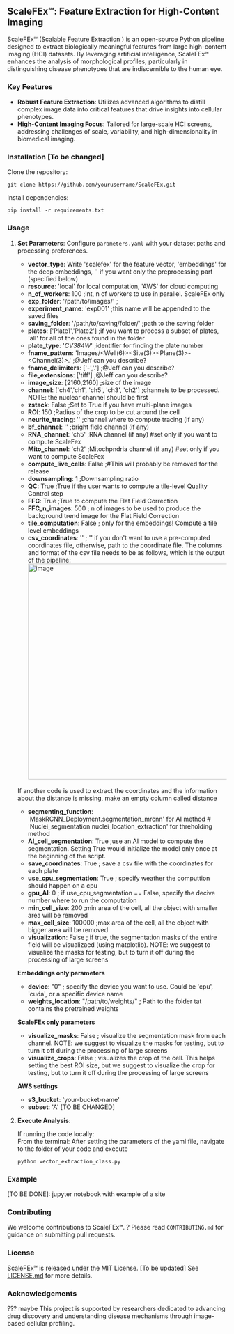 ## ScaleFEx℠: Feature Extraction for High-Content Imaging

ScaleFEx℠ (Scalable Feature Extraction ) is an open-source Python pipeline designed to extract biologically meaningful features from large high-content imaging (HCI) datasets. By leveraging artificial intelligence, ScaleFEx℠ enhances the analysis of morphological profiles, particularly in distinguishing disease phenotypes that are indiscernible to the human eye.

### Key Features
- **Robust Feature Extraction**: Utilizes advanced algorithms to distill complex image data into critical features that drive insights into cellular phenotypes.
- **High-Content Imaging Focus**: Tailored for large-scale HCI screens, addressing challenges of scale, variability, and high-dimensionality in biomedical imaging.

### Installation [To be changed]

Clone the repository:
```
git clone https://github.com/yourusername/ScaleFEx.git
```

Install dependencies:
```
pip install -r requirements.txt
```

### Usage

1. **Set Parameters**: Configure `parameters.yaml` with your dataset paths and processing preferences.
    - **vector_type**: Write 'scalefex' for the feature vector, 'embeddings' for the deep embeddings, '' if you want only the preprocessing part (specified below)
    - **resource**: 'local' for local computation, 'AWS' for cloud computing
    - **n_of_workers**: 100 ;int, n of workers to use in parallel. ScaleFEx only
    - **exp_folder**: '/path/to/images/' ;
    - **experiment_name**: 'exp001' ;this name will be appended to the saved files
    - **saving_folder**: '/path/to/saving/folder/' ;path to the saving folder
    - **plates**: ['Plate1','Plate2'] ;if you want to process a subset of plates, 'all' for all of the ones found in the folder
    - **plate_type**: '_CV384W_' ;identifier for finding the plate number
    - **fname_pattern**: 'Images/<Well(6)><Site(3)><Plane(3)>-<Channel(3)>.<ext>' ;@Jeff can you describe?
    - **fname_delimiters**: ['-','.'] ;@Jeff can you describe?
    - **file_extensions**: ['tiff'] ;@Jeff can you describe?
    - **image_size**: [2160,2160] ;size of the image
    - **channel**: ['ch4','ch1', 'ch5',  'ch3', 'ch2'] ;channels to be processed. NOTE: the nuclear channel should be first
    - **zstack**: False ;Set to True if you have multi-plane images
    - **ROI**: 150 ;Radius of the crop to be cut around the cell
    - **neurite_tracing**: '' ;channel where to compute tracing (if any) 
    - **bf_channel**: '' ;bright field channel (if any) 
    - **RNA_channel**: 'ch5' ;RNA channel (if any) #set only if you want to compute ScaleFex
    - **Mito_channel**: 'ch2' ;Mitochpndria channel (if any) #set only if you want to compute ScaleFex
    - **compute_live_cells**: False ;#This will probably be removed for the release
    - **downsampling**: 1 ;Downsampling ratio
    - **QC**: True ;True if the user wants to compute a tile-level Quality Control step
    - **FFC**: True ;True to compute the Flat Field Correction
    - **FFC_n_images**: 500 ; n of images to be used to produce the background trend image for the Flat Field Correction
    - **tile_computation**: False ; only for the embeddings! Compute a tile level embeddings
    - **csv_coordinates**: '' ; '' if you don't want to use a pre-computed coordinates file, otherwise, path to the coordinate file. The columns and format of the csv file needs to be as follows, which is the output of the pipeline: <img width="496" alt="image" src="https://github.com/NYSCF/NYSCF_HCI_image_processing/assets/23292813/e25a6268-60e6-4297-9532-a20d4c373e21">
    
    If another code is used to extract the coordinates and the information about the distance is missing, make an empty column called distance
    - **segmenting_function**: 'MaskRCNN_Deployment.segmentation_mrcnn' for AI method # 'Nuclei_segmentation.nuclei_location_extraction' for threholding method 
    - **AI_cell_segmentation**: True ;use an AI model to compute the segmentation. Setting True would initialize the model only once at the beginning of the script.
    - **save_coordinates**: True ; save a csv file with the coordinates for each plate
    - **use_cpu_segmentation**: True ; specify weather the computtion should happen on a cpu
    - **gpu_AI**: 0 ; if use_cpu_segmentation == False, specify the decive number where to run the computation
    - **min_cell_size**: 200 ;min area of the cell, all the object with smaller area will be removed
    - **max_cell_size**: 100000 ;max area of the cell, all the object with bigger area will be removed
    - **visualization**: False ; if true, the segmentation masks of the entire field will be visualizaed (using matplotlib). NOTE: we suggest to visualize the masks for testing, but to turn it off during the processing of large screens
    
    **Embeddings only parameters**
    - **device**: "0" ; specify the device you want to use. Could be 'cpu', 'cuda', or a specific device name
    - **weights_location**: "/path/to/weights/" ; Path to the folder tat contains the pretrained weights
  
   **ScaleFEx only parameters**
    - **visualize_masks**: False ; visualize the segmentation mask from each channel. NOTE: we suggest to visualize the masks for testing, but to turn it off during the processing of large screens
    - **visualize_crops**: False ; visualizes the crop of the cell. This helps setting the best ROI size, but we suggest to visualize the crop for testing, but to turn it off during the processing of large screens
    
   **AWS settings**
    - **s3_bucket**: 'your-bucket-name'
    - **subset**: 'A' [TO BE CHANGED]
  
  
      
3. **Execute Analysis**:
    
   If running the code locally:  
   From the terminal:
   After setting the parameters of the yaml file, navigate to the folder of your code and execute
   ```
   python vector_extraction_class.py
   ```
   
### Example

[TO BE DONE]: jupyter notebook with example of a site

### Contributing

We welcome contributions to ScaleFEx℠. ? Please read `CONTRIBUTING.md` for guidance on submitting pull requests.

### License

ScaleFEx℠ is released under the MIT License. [To be updated] See [LICENSE.md](LICENSE.md) for more details.

### Acknowledgements
??? maybe
This project is supported by researchers dedicated to advancing drug discovery and understanding disease mechanisms through image-based cellular profiling.
